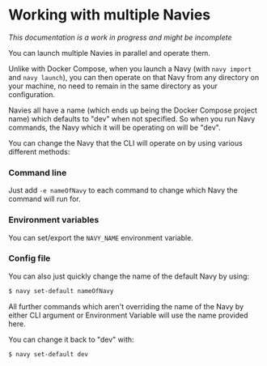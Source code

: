 Working with multiple Navies
==================================

*This documentation is a work in progress and might be incomplete*

You can launch multiple Navies in parallel and operate them.

Unlike with Docker Compose, when you launch a Navy (with `navy import` and `navy launch`), you can then operate on that Navy from any directory on your machine, no need to remain in the same directory as your configuration.

Navies all have a name (which ends up being the Docker Compose project name) which defaults to "dev" when not specified. So when you run Navy commands, the Navy which it will be operating on will be "dev".

You can change the Navy that the CLI will operate on by using various different methods:

### Command line

Just add `-e nameOfNavy` to each command to change which Navy the command will run for.


### Environment variables

You can set/export the `NAVY_NAME` environment variable.


### Config file

You can also just quickly change the name of the default Navy by using:

```sh
$ navy set-default nameOfNavy
```

All further commands which aren't overriding the name of the Navy by either CLI argument or Environment Variable will use the name provided here.

You can change it back to "dev" with:

```sh
$ navy set-default dev
```
